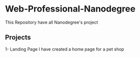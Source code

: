 # Web-Professional-Nanodegree
This Repository have all Nanodegree's project 

## Projects
1- Landing Page
I have created a home page for a pet shop
